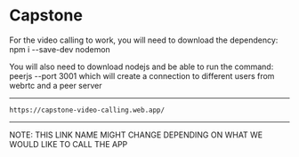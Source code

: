 # Capstone
For the video calling to work, you will need to download the dependency:
    npm i --save-dev nodemon

You will also need to download nodejs and be able to run the command:
    peerjs --port 3001
    which will create a connection to different users from webrtc and a peer server
************************************************
    https://capstone-video-calling.web.app/
************************************************
NOTE: THIS LINK NAME MIGHT CHANGE DEPENDING ON WHAT WE WOULD LIKE TO CALL THE APP
